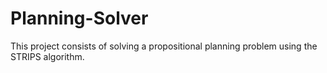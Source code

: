 # Planning-Solver
This project consists of solving a propositional planning problem using the STRIPS algorithm.
